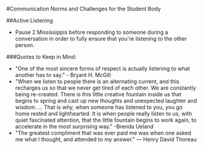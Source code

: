 #Communication Norms and Challenges for the Student Body

##Active Listening

* Pause 2 Mississippis before responding to someone during a conversation in order to fully ensure that you're listening to the other person.

###Quotes to Keep in Mind:

* "One of the most sincere forms of respect is actually listening to what another has to say." - Bryant H. McGill
* "When we listen to people there is an alternating current, and this recharges us so that we never get tired of each other. We are constantly being re-created. There is this little creative fountain inside us that begins to spring and cast up new thoughts and unexpected laughter and wisdom. ... That is why, when someone has listened to you, you go home rested and lighthearted. It is when people really listen to us, with quiet fascinated attention, that the little fountain begins to work again, to accelerate in the most surprising way." -Brenda Ueland
* "The greatest compliment that was ever paid me was when one asked me what I thought, and attended to my answer." — Henry David Thoreau
